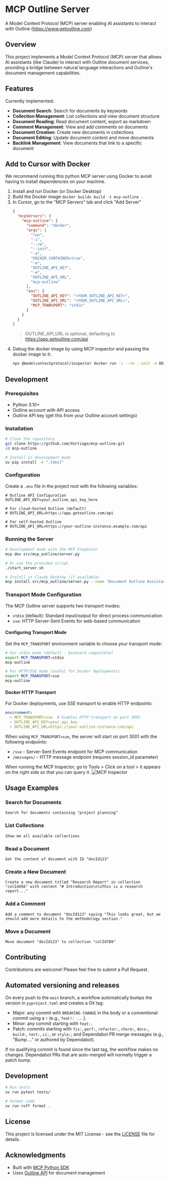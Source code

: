 # MCP Outline Server

A Model Context Protocol (MCP) server enabling AI assistants to interact with Outline (https://www.getoutline.com)

## Overview

This project implements a Model Context Protocol (MCP) server that allows AI assistants (like Claude) to interact with Outline document services, providing a bridge between natural language interactions and Outline's document management capabilities.

## Features

Currently implemented:

- **Document Search**: Search for documents by keywords
- **Collection Management**: List collections and view document structure
- **Document Reading**: Read document content, export as markdown
- **Comment Management**: View and add comments on documents
- **Document Creation**: Create new documents in collections
- **Document Editing**: Update document content and move documents
- **Backlink Management**: View documents that link to a specific document

## Add to Cursor with Docker

We recommend running this python MCP server using Docker to avoid having to install dependencies on your machine.

1. Install and run Docker (or Docker Desktop)
2. Build the Docker image `docker buildx build -t mcp-outline .`
3. In Cursor, go to the "MCP Servers" tab and click "Add Server"
   ```json
   {
     "mcpServers": {
       "mcp-outline": {
         "command": "docker",
         "args": [
           "run",
           "-i",
           "--rm",
           "--init",
           "-e",
           "DOCKER_CONTAINER=true",
           "-e",
           "OUTLINE_API_KEY",
           "-e",
           "OUTLINE_API_URL",
           "mcp-outline"
         ],
         "env": {
           "OUTLINE_API_KEY": "<YOUR_OUTLINE_API_KEY>",
           "OUTLINE_API_URL": "<YOUR_OUTLINE_API_URL>",
           "MCP_TRANSPORT": "stdio"
         }
       }
     }
   }
   ```
   > OUTLINE_API_URL is optional, defaulting to https://app.getoutline.com/api
4. Debug the docker image by using MCP inspector and passing the docker image to it:
   ```bash
   npx @modelcontextprotocol/inspector docker run -i --rm --init -e DOCKER_CONTAINER=true --env-file .env mcp-outline
   ```

## Development

### Prerequisites

- Python 3.10+
- Outline account with API access
- Outline API key (get this from your Outline account settings)

### Installation

```bash
# Clone the repository
git clone https://github.com/Vortiago/mcp-outline.git
cd mcp-outline

# Install in development mode
uv pip install -e ".[dev]"
```

### Configuration

Create a `.env` file in the project root with the following variables:

```
# Outline API Configuration
OUTLINE_API_KEY=your_outline_api_key_here

# For cloud-hosted Outline (default)
# OUTLINE_API_URL=https://app.getoutline.com/api

# For self-hosted Outline
# OUTLINE_API_URL=https://your-outline-instance.example.com/api
```

### Running the Server

```bash
# Development mode with the MCP Inspector
mcp dev src/mcp_outline/server.py

# Or use the provided script
./start_server.sh

# Install in Claude Desktop (if available)
mcp install src/mcp_outline/server.py --name "Document Outline Assistant"
```

### Transport Mode Configuration

The MCP Outline server supports two transport modes:

- `stdio` (default): Standard input/output for direct process communication
- `sse`: HTTP Server-Sent Events for web-based communication

#### Configuring Transport Mode

Set the `MCP_TRANSPORT` environment variable to choose your transport mode:

```bash
# For stdio mode (default - backward compatible)
export MCP_TRANSPORT=stdio
mcp-outline

# For HTTP/SSE mode (useful for Docker deployments)
export MCP_TRANSPORT=sse
mcp-outline
```

#### Docker HTTP Transport

For Docker deployments, use SSE transport to enable HTTP endpoints:

```yaml
environment:
  - MCP_TRANSPORT=sse  # Enables HTTP transport on port 3001
  - OUTLINE_API_KEY=your_api_key
  - OUTLINE_API_URL=https://your-outline-instance.com/api
```

When using `MCP_TRANSPORT=sse`, the server will start on port 3001 with the following endpoints:
- `/sse` - Server-Sent Events endpoint for MCP communication
- `/messages/` - HTTP message endpoint (requires session_id parameter)

When running the MCP Inspector, go to Tools > Click on a tool > it appears on the right side so that you can query it.
![MCP Inspector](./docs/mcp_inspector_guide.png)

## Usage Examples

### Search for Documents

```
Search for documents containing "project planning"
```

### List Collections

```
Show me all available collections
```

### Read a Document

```
Get the content of document with ID "docId123"
```

### Create a New Document

```
Create a new document titled "Research Report" in collection "colId456" with content "# Introduction\n\nThis is a research report..."
```

### Add a Comment

```
Add a comment to document "docId123" saying "This looks great, but we should add more details to the methodology section."
```

### Move a Document

```
Move document "docId123" to collection "colId789"
```

## Contributing

Contributions are welcome! Please feel free to submit a Pull Request.

## Automated versioning and releases

On every push to the `main` branch, a workflow automatically bumps the version in `pyproject.toml` and creates a Git tag:

- Major: any commit with `BREAKING CHANGE` in the body or a conventional commit using a `!` (e.g., `feat!: ...`).
- Minor: any commit starting with `feat:`.
- Patch: commits starting with `fix:`, `perf:`, `refactor:`, `chore:`, `docs:`, `build:`, `test:`, `ci:`, or `style:`; and Dependabot PR merge messages (e.g., "Bump ..." or authored by Dependabot).

If no qualifying commit is found since the last tag, the workflow makes no changes. Dependabot PRs that are auto-merged will normally trigger a patch bump.

## Development

```bash
# Run tests
uv run pytest tests/

# Format code
uv run ruff format .
```

## License

This project is licensed under the MIT License - see the [LICENSE](LICENSE) file for details.

## Acknowledgments

- Built with [MCP Python SDK](https://github.com/modelcontextprotocol/python-sdk)
- Uses [Outline API](https://getoutline.com) for document management
